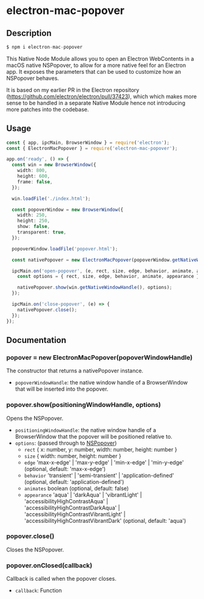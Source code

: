 # electron-mac-popover

## Description

```js
$ npm i electron-mac-popover
```

This Native Node Module allows you to open an Electron WebContents in a macOS
native NSPopover, to allow for a more native feel for an Electron app. It
exposes the parameters that can be used to customize how an NSPopover behaves.

It is based on my earlier PR in the Electron repository (https://github.com/electron/electron/pull/37423), which which makes more sense to be handled in a separate Native Module hence
not introducing more patches into the codebase.

## Usage

``` typescript
const { app, ipcMain, BrowserWindow } = require('electron');
const { ElectronMacPopover } = require('electron-mac-popover');

app.on('ready', () => {
  const win = new BrowserWindow({
    width: 800,
    height: 600,
    frame: false,
  });

  win.loadFile('./index.html');

  const popoverWindow = new BrowserWindow({
    width: 250,
    height: 250,
    show: false,
    transparent: true,
  });

  popoverWindow.loadFile('popover.html');

  const nativePopover = new ElectronMacPopover(popoverWindow.getNativeWindowHandle());

  ipcMain.on('open-popover', (e, rect, size, edge, behavior, animate, appearance) => {
    const options = { rect, size, edge, behavior, animate, appearance };

    nativePopover.show(win.getNativeWindowHandle(), options);
  });

  ipcMain.on('close-popover', (e) => {
    nativePopover.close();
  });
});
```

## Documentation

### popover = new ElectronMacPopover(popoverWindowHandle)

The constructor that returns a nativePopover instance.

- `popoverWindowHandle`: the native window handle of a BrowserWindow that will
  be inserted into the popover.

### popover.show(positioningWindowHandle, options)

Opens the NSPopover.

- `positioningWindowHandle`: the native window handle of a BrowserWindow that
  the popover will be positioned relative to.
- `options`: (passed through to [NSPopover](https://developer.apple.com/documentation/appkit/nspopover))
  - `rect` { x: number, y: number, width: number, height: number }
  - `size` { width: number, height: number }
  - `edge` 'max-x-edge' | 'max-y-edge' | 'min-x-edge' | 'min-y-edge' (optional, default: 'max-x-edge')
  - `behavior` 'transient' | 'semi-transient' | 'application-defined' (optional, default: 'application-defined')
  - `animates` boolean (optional, default: false)
  - `appearance` 'aqua' | 'darkAqua' | 'vibrantLight' | 'accessibilityHighContrastAqua' | 'accessibilityHighContrastDarkAqua' | 'accessibilityHighContrastVibrantLight' | 'accessibilityHighContrastVibrantDark' (optional, default: 'aqua')

### popover.close()

Closes the NSPopover.

### popover.onClosed(callback)

Callback is called when the popover closes.

- `callback`: Function
